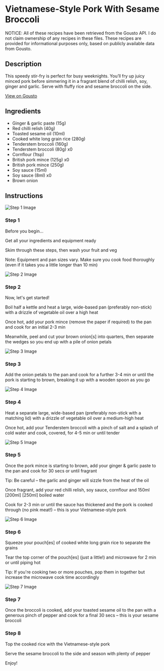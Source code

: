 # Vietnamese-Style Pork With Sesame Broccoli

NOTICE: All of these recipes have been retrieved from the Gousto API. I do not claim ownership of any recipes in these files. These recipes are provided for informational purposes only, based on publicly available data from Gousto.

## Description

This speedy stir-fry is perfect for busy weeknights. You’ll fry up juicy minced pork before simmering it in a fragrant blend of chilli relish, soy, ginger and garlic. Serve with fluffy rice and sesame broccoli on the side.

[View on Gousto](https://www.gousto.co.uk/recipes/cookbook/sticky-vietnamese-style-pork-with-sesame-broccoli-rice)

## Ingredients

- Ginger & garlic paste (15g)
- Red chilli relish (40g)
- Toasted sesame oil (10ml)
- Cooked white long grain rice (280g)
- Tenderstem broccoli (160g)
- Tenderstem broccoli (80g) x0
- Cornflour (1tsp)
- British pork mince (125g) x0
- British pork mince (250g)
- Soy sauce (15ml)
- Soy sauce (8ml) x0
- Brown onion

## Instructions

![Step 1 Image](https://production-media.gousto.co.uk/cms/recipe-step-image/Admin-10mm-Step-1-1730737706688-x200.jpg)

### Step 1

Before you begin...

Get all your ingredients and equipment ready

Skim through these steps, then wash your fruit and veg

Note: Equipment and pan sizes vary. Make sure you cook food thoroughly (even if it takes you a little longer than 10 min)

![Step 2 Image](https://production-media.gousto.co.uk/cms/recipe-step-image/step-2-1702394753719-x200.jpg)

### Step 2

Now, let's get started!

Boil half a kettle and heat a large, wide-based pan (preferably non-stick) with a drizzle of vegetable oil over a high heat

Once hot, add your pork mince (remove the paper if required) to the pan and cook for an initial 2-3 min

Meanwhile, peel and cut your brown onion[s] into quarters, then separate the wedges so you end up with a pile of onion petals

![Step 3 Image](https://production-media.gousto.co.uk/cms/recipe-step-image/step-3-1702394764398-x200.jpg)

### Step 3

Add the onion petals to the pan and cook for a further 3-4 min or until the pork is starting to brown, breaking it up with a wooden spoon as you go

![Step 4 Image](https://production-media.gousto.co.uk/cms/recipe-step-image/step-4-1702394775989-x200.jpg)

### Step 4

Heat a separate large, wide-based pan (preferably non-stick with a matching lid) with a drizzle of vegetable oil over a medium-high heat

Once hot, add your Tenderstem broccoli with a pinch of salt and a splash of cold water and cook, covered, for 4-5 min or until tender

![Step 5 Image](https://production-media.gousto.co.uk/cms/recipe-step-image/step-5-1702394787115-x200.jpg)

### Step 5

Once the pork mince is starting to brown, add your ginger & garlic paste to the pan and cook for 30 secs or until fragrant

Tip: Be careful – the garlic and ginger will sizzle from the heat of the oil

Once fragrant, add your red chilli relish, soy sauce, cornflour and 150ml <span class="text-purple">[200ml]</span><span class="text-danger"> [250ml] </span>boiled water

Cook for 2-3 min or until the sauce has thickened and the pork is cooked through (no pink meat!) – this is your Vietnamese-style pork

![Step 6 Image](https://production-media.gousto.co.uk/cms/recipe-step-image/step-7-1702394800202-x200.jpg)

### Step 6

Squeeze your pouch[es]<span class="text-danger"> </span>of cooked white long grain rice to separate the grains

Tear the top corner of the pouch[es] (just a little!) and microwave for 2 min or until piping hot

Tip: If you're cooking two or more pouches, pop them in together but increase the microwave cook time accordingly

![Step 7 Image](https://production-media.gousto.co.uk/cms/recipe-step-image/step-6-1702394810788-x200.jpg)

### Step 7

Once the broccoli is cooked, add your toasted sesame oil to the pan with a generous pinch of pepper and cook for a final 30 secs – this is your sesame broccoli

### Step 8

Top the cooked rice with the Vietnamese-style pork

Serve the sesame broccoli to the side and season with plenty of pepper

Enjoy!

